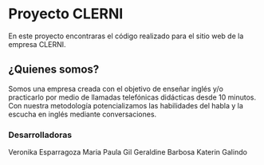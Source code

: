 # Proyecto CLERNI

En este proyecto encontraras el código realizado para el sitio web de la empresa CLERNI.

## ¿Quienes somos?
Somos una empresa creada con el objetivo de enseñar inglés y/o practicarlo por medio de llamadas telefónicas didácticas desde 10 minutos. Con nuestra metodología potencializamos las habilidades del habla y la escucha en inglés mediante conversaciones.

### Desarrolladoras
Veronika Esparragoza
Maria Paula Gil
Geraldine Barbosa
Katerin Galindo
